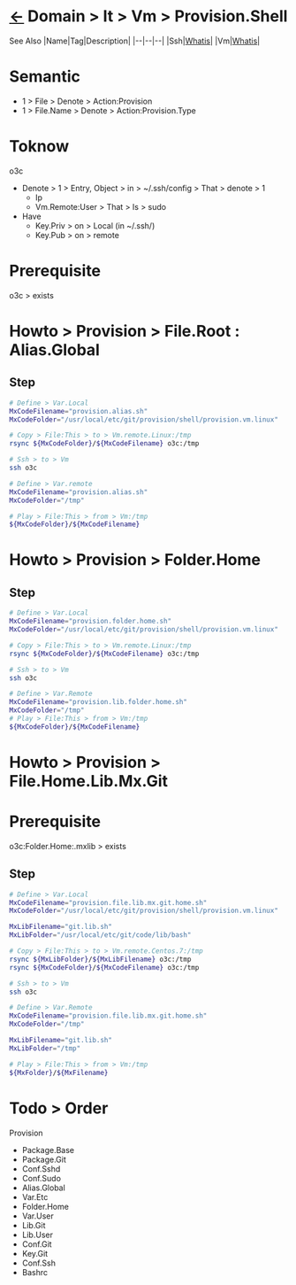 # [&larr;][Back_Readme] Domain > It > Vm > Provision.Shell

See Also
|Name|Tag|Description|
|--|--|--|
|Ssh|[Whatis][Ssh_Whatis]|
|Vm|[Whatis][Vm_Whatis]|
<br>



# Semantic

- 1 > File      > Denote > Action:Provision
- 1 > File.Name > Denote > Action:Provision.Type



# Toknow
o3c
  - Denote > 1 > Entry, Object > in > ~/.ssh/config > That > denote > 1 
    - Ip
    - Vm.Remote:User > That > Is > sudo
  - Have
    - Key.Priv > on > Local (in ~/.ssh/)  
    - Key.Pub > on > remote

# Prerequisite
o3c > exists


# Howto > Provision > File.Root : Alias.Global

## Step



```bash
# Define > Var.Local
MxCodeFilename="provision.alias.sh"
MxCodeFolder="/usr/local/etc/git/provision/shell/provision.vm.linux"

# Copy > File:This > to > Vm.remote.Linux:/tmp
rsync ${MxCodeFolder}/${MxCodeFilename} o3c:/tmp

# Ssh > to > Vm
ssh o3c

# Define > Var.remote
MxCodeFilename="provision.alias.sh"
MxCodeFolder="/tmp"

# Play > File:This > from > Vm:/tmp
${MxCodeFolder}/${MxCodeFilename}
```


# Howto > Provision > Folder.Home
## Step
```bash
# Define > Var.Local
MxCodeFilename="provision.folder.home.sh"
MxCodeFolder="/usr/local/etc/git/provision/shell/provision.vm.linux"

# Copy > File:This > to > Vm.remote.Linux:/tmp
rsync ${MxCodeFolder}/${MxCodeFilename} o3c:/tmp

# Ssh > to > Vm
ssh o3c

# Define > Var.Remote
MxCodeFilename="provision.lib.folder.home.sh"
MxCodeFolder="/tmp"
# Play > File:This > from > Vm:/tmp
${MxCodeFolder}/${MxCodeFilename}
```

# Howto > Provision > File.Home.Lib.Mx.Git

# Prerequisite
o3c:Folder.Home:.mxlib > exists

## Step

```bash
# Define > Var.Local
MxCodeFilename="provision.file.lib.mx.git.home.sh"
MxCodeFolder="/usr/local/etc/git/provision/shell/provision.vm.linux"

MxLibFilename="git.lib.sh"
MxLibFolder="/usr/local/etc/git/code/lib/bash"

# Copy > File:This > to > Vm.remote.Centos.7:/tmp
rsync ${MxLibFolder}/${MxLibFilename} o3c:/tmp
rsync ${MxCodeFolder}/${MxCodeFilename} o3c:/tmp

# Ssh > to > Vm
ssh o3c

# Define > Var.Remote
MxCodeFilename="provision.file.lib.mx.git.home.sh"
MxCodeFolder="/tmp"

MxLibFilename="git.lib.sh"
MxLibFolder="/tmp"

# Play > File:This > from > Vm:/tmp
${MxFolder}/${MxFilename}
```

# Todo > Order
Provision
- Package.Base
- Package.Git
- Conf.Sshd
- Conf.Sudo
- Alias.Global
- Var.Etc
- Folder.Home
- Var.User
- Lib.Git
- Lib.User
- Conf.Git
- Key.Git
- Conf.Ssh
- Bashrc


[//]: #(Reference.Readme)
[Back_Readme]:         ../readme.md (List > Folder)

[Ssh_Whatis]:         ../../../topic/epi/topic/ssh/whatis/ssh_whatis.md
[Vm_Whatis]:          ../../../topic/epi/whatis/vm_whatis.md
